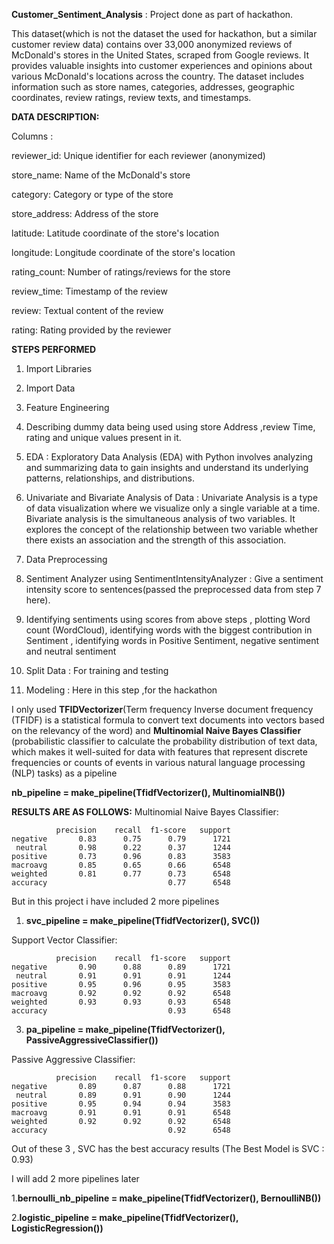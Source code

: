 **Customer_Sentiment_Analysis** : Project done as part of hackathon.

This dataset(which is not the dataset the used for hackathon, but a similar customer review data) contains over 33,000 anonymized reviews of McDonald's stores in the United States, scraped from Google reviews. It provides valuable insights into customer experiences and opinions about various McDonald's locations across the country. The dataset includes information such as store names, categories, addresses, geographic coordinates, review ratings, review texts, and timestamps.

**DATA DESCRIPTION:**


Columns :

reviewer_id: Unique identifier for each reviewer (anonymized)

store_name: Name of the McDonald's store

category: Category or type of the store

store_address: Address of the store

latitude: Latitude coordinate of the store's location

longitude: Longitude coordinate of the store's location

rating_count: Number of ratings/reviews for the store

review_time: Timestamp of the review

review: Textual content of the review

rating: Rating provided by the reviewer


**STEPS PERFORMED**

1. Import Libraries
   
2. Import Data
   
3. Feature Engineering
   
4. Describing dummy data being used using store Address ,review Time, rating and unique values present in it.

5. EDA : Exploratory Data Analysis (EDA) with Python involves analyzing and summarizing data to gain insights and understand its underlying patterns, relationships, and distributions.

6. Univariate and Bivariate Analysis of Data : Univariate Analysis is a type of data visualization where we visualize only a single variable at a time. Bivariate analysis is the simultaneous analysis of two variables. It explores the concept of the relationship between two variable whether there exists an association and the strength of this association.

7. Data Preprocessing
   
8. Sentiment Analyzer using SentimentIntensityAnalyzer : Give a sentiment intensity score to sentences(passed the preprocessed data from step 7 here).
   
9. Identifying sentiments using scores from above steps , plotting Word count (WordCloud), identifying words with the biggest contribution in Sentiment , identifying words in Positive Sentiment, negative sentiment and neutral sentiment
    
10. Split Data : For training and testing

12. Modeling : Here in this step ,for the hackathon

I only used **TFIDVectorizer**(Term frequency Inverse document frequency (TFIDF) is a statistical formula to convert text documents into vectors based on the relevancy of the word) and **Multinomial Naive Bayes Classifier** (probabilistic classifier to calculate the probability distribution of text data, which makes it well-suited for data with features that represent discrete frequencies or counts of events in various natural language processing (NLP) tasks) as a pipeline 


**nb_pipeline = make_pipeline(TfidfVectorizer(), MultinomialNB())**


**RESULTS ARE AS FOLLOWS:**
Multinomial Naive Bayes Classifier:

              precision    recall  f1-score   support
    negative       0.83      0.75      0.79      1721
     neutral       0.98      0.22      0.37      1244
    positive       0.73      0.96      0.83      3583
    macroavg       0.85      0.65      0.66      6548
    weighted       0.81      0.77      0.73      6548
    accuracy                           0.77      6548

But in this project i have included 2 more pipelines

1. **svc_pipeline = make_pipeline(TfidfVectorizer(), SVC())**

   
Support Vector Classifier:

              precision    recall  f1-score   support
    negative       0.90      0.88      0.89      1721
     neutral       0.91      0.91      0.91      1244
    positive       0.95      0.96      0.95      3583
    macroavg       0.92      0.92      0.92      6548
    weighted       0.93      0.93      0.93      6548
    accuracy                           0.93      6548

3. **pa_pipeline = make_pipeline(TfidfVectorizer(), PassiveAggressiveClassifier())**

   
Passive Aggressive Classifier:

              precision    recall  f1-score   support
    negative       0.89      0.87      0.88      1721
     neutral       0.89      0.91      0.90      1244
    positive       0.95      0.94      0.94      3583
    macroavg       0.91      0.91      0.91      6548
    weighted       0.92      0.92      0.92      6548
    accuracy                           0.92      6548

Out of these 3 , SVC has the best accuracy results (The Best Model is SVC : 0.93)


I will add 2 more pipelines later

1.**bernoulli_nb_pipeline = make_pipeline(TfidfVectorizer(), BernoulliNB())**

2.**logistic_pipeline = make_pipeline(TfidfVectorizer(), LogisticRegression())**
